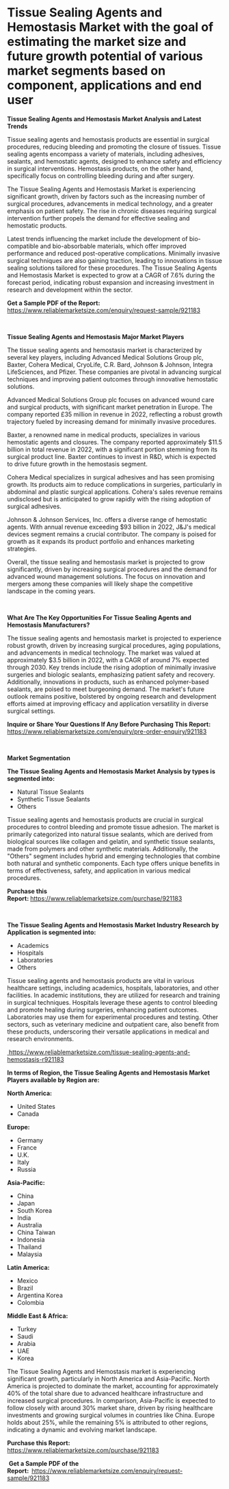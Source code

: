 <p><h1>Tissue Sealing Agents and Hemostasis Market with the goal of estimating the market size and future growth potential of various market segments based on component, applications and end user</h1></p><p><strong>Tissue Sealing Agents and Hemostasis Market Analysis and Latest Trends</strong></p>
<p><p>Tissue sealing agents and hemostasis products are essential in surgical procedures, reducing bleeding and promoting the closure of tissues. Tissue sealing agents encompass a variety of materials, including adhesives, sealants, and hemostatic agents, designed to enhance safety and efficiency in surgical interventions. Hemostasis products, on the other hand, specifically focus on controlling bleeding during and after surgery.</p><p>The Tissue Sealing Agents and Hemostasis Market is experiencing significant growth, driven by factors such as the increasing number of surgical procedures, advancements in medical technology, and a greater emphasis on patient safety. The rise in chronic diseases requiring surgical intervention further propels the demand for effective sealing and hemostatic products.</p><p>Latest trends influencing the market include the development of bio-compatible and bio-absorbable materials, which offer improved performance and reduced post-operative complications. Minimally invasive surgical techniques are also gaining traction, leading to innovations in tissue sealing solutions tailored for these procedures. The Tissue Sealing Agents and Hemostasis Market is expected to grow at a CAGR of 7.6% during the forecast period, indicating robust expansion and increasing investment in research and development within the sector.</p></p>
<p><strong>Get a Sample PDF of the Report:&nbsp;</strong> <a href="https://www.reliablemarketsize.com/enquiry/request-sample/921183?utm_campaign=2931&utm_medium=2&utm_source=Github&utm_content=ia&utm_term=18042025&utm_id=tissue-sealing-agents-and-hemostasis">https://www.reliablemarketsize.com/enquiry/request-sample/921183</a></p>
<p>&nbsp;</p>
<p><strong>Tissue Sealing Agents and Hemostasis Major Market Players</strong></p>
<p><p>The tissue sealing agents and hemostasis market is characterized by several key players, including Advanced Medical Solutions Group plc, Baxter, Cohera Medical, CryoLife, C.R. Bard, Johnson & Johnson, Integra LifeSciences, and Pfizer. These companies are pivotal in advancing surgical techniques and improving patient outcomes through innovative hemostatic solutions.</p><p>Advanced Medical Solutions Group plc focuses on advanced wound care and surgical products, with significant market penetration in Europe. The company reported £35 million in revenue in 2022, reflecting a robust growth trajectory fueled by increasing demand for minimally invasive procedures.</p><p>Baxter, a renowned name in medical products, specializes in various hemostatic agents and closures. The company reported approximately $11.5 billion in total revenue in 2022, with a significant portion stemming from its surgical product line. Baxter continues to invest in R&D, which is expected to drive future growth in the hemostasis segment.</p><p>Cohera Medical specializes in surgical adhesives and has seen promising growth. Its products aim to reduce complications in surgeries, particularly in abdominal and plastic surgical applications. Cohera's sales revenue remains undisclosed but is anticipated to grow rapidly with the rising adoption of surgical adhesives.</p><p>Johnson & Johnson Services, Inc. offers a diverse range of hemostatic agents. With annual revenue exceeding $93 billion in 2022, J&J's medical devices segment remains a crucial contributor. The company is poised for growth as it expands its product portfolio and enhances marketing strategies.</p><p>Overall, the tissue sealing and hemostasis market is projected to grow significantly, driven by increasing surgical procedures and the demand for advanced wound management solutions. The focus on innovation and mergers among these companies will likely shape the competitive landscape in the coming years.</p></p>
<p>&nbsp;</p>
<p><strong>What Are The Key Opportunities For Tissue Sealing Agents and Hemostasis Manufacturers?</strong></p>
<p><p>The tissue sealing agents and hemostasis market is projected to experience robust growth, driven by increasing surgical procedures, aging populations, and advancements in medical technology. The market was valued at approximately $3.5 billion in 2022, with a CAGR of around 7% expected through 2030. Key trends include the rising adoption of minimally invasive surgeries and biologic sealants, emphasizing patient safety and recovery. Additionally, innovations in products, such as enhanced polymer-based sealants, are poised to meet burgeoning demand. The market's future outlook remains positive, bolstered by ongoing research and development efforts aimed at improving efficacy and application versatility in diverse surgical settings.</p></p>
<p><strong>Inquire or Share Your Questions If Any Before Purchasing This Report:</strong> <a href="https://www.reliablemarketsize.com/enquiry/pre-order-enquiry/921183?utm_campaign=2931&utm_medium=2&utm_source=Github&utm_content=ia&utm_term=18042025&utm_id=tissue-sealing-agents-and-hemostasis">https://www.reliablemarketsize.com/enquiry/pre-order-enquiry/921183</a></p>
<p>&nbsp;</p>
<p><strong>Market Segmentation</strong></p>
<p><strong>The Tissue Sealing Agents and Hemostasis Market Analysis by types is segmented into:</strong></p>
<p><ul><li>Natural Tissue Sealants</li><li>Synthetic Tissue Sealants</li><li>Others</li></ul></p>
<p><p>Tissue sealing agents and hemostasis products are crucial in surgical procedures to control bleeding and promote tissue adhesion. The market is primarily categorized into natural tissue sealants, which are derived from biological sources like collagen and gelatin, and synthetic tissue sealants, made from polymers and other synthetic materials. Additionally, the "Others" segment includes hybrid and emerging technologies that combine both natural and synthetic components. Each type offers unique benefits in terms of effectiveness, safety, and application in various medical procedures.</p></p>
<p><strong>Purchase this Report:&nbsp;</strong><a href="https://www.reliablemarketsize.com/purchase/921183?utm_campaign=2931&utm_medium=2&utm_source=Github&utm_content=ia&utm_term=18042025&utm_id=tissue-sealing-agents-and-hemostasis">https://www.reliablemarketsize.com/purchase/921183</a></p>
<p>&nbsp;</p>
<p><strong>The Tissue Sealing Agents and Hemostasis Market Industry Research by Application is segmented into:</strong></p>
<p><ul><li>Academics</li><li>Hospitals</li><li>Laboratories</li><li>Others</li></ul></p>
<p><p>Tissue sealing agents and hemostasis products are vital in various healthcare settings, including academics, hospitals, laboratories, and other facilities. In academic institutions, they are utilized for research and training in surgical techniques. Hospitals leverage these agents to control bleeding and promote healing during surgeries, enhancing patient outcomes. Laboratories may use them for experimental procedures and testing. Other sectors, such as veterinary medicine and outpatient care, also benefit from these products, underscoring their versatile applications in medical and research environments.</p></p>
<p><a href="https://www.reliablemarketsize.com/tissue-sealing-agents-and-hemostasis-r921183?utm_campaign=2931&utm_medium=2&utm_source=Github&utm_content=ia&utm_term=18042025&utm_id=tissue-sealing-agents-and-hemostasis">&nbsp;https://www.reliablemarketsize.com/tissue-sealing-agents-and-hemostasis-r921183</a></p>
<p><strong>In terms of Region, the Tissue Sealing Agents and Hemostasis Market Players available by Region are:</strong></p>
<p>
    <p> <strong> North America: </strong>
        <ul>
            <li>United States</li>
            <li>Canada</li>
        </ul>
        </p> 
    <p> <strong> Europe: </strong>
        <ul>
            <li>Germany</li>
            <li>France</li>
            <li>U.K.</li>
            <li>Italy</li>
            <li>Russia</li>
        </ul>
        </p> 
    <p> <strong> Asia-Pacific: </strong>
        <ul>
            <li>China</li>
            <li>Japan</li>
            <li>South Korea</li>
            <li>India</li>
            <li>Australia</li>
            <li>China Taiwan</li>
            <li>Indonesia</li>
            <li>Thailand</li>
            <li>Malaysia</li>
        </ul>
        </p> 
    <p> <strong> Latin America: </strong>
        <ul>
            <li>Mexico</li>
            <li>Brazil</li>
            <li>Argentina Korea</li>
            <li>Colombia</li>
        </ul>
        </p> 
    <p> <strong> Middle East & Africa: </strong>
        <ul>
            <li>Turkey</li>
            <li>Saudi</li>
            <li>Arabia</li>
            <li>UAE</li>
            <li>Korea</li>
        </ul>
    </p>
    </p>
<p><p>The Tissue Sealing Agents and Hemostasis market is experiencing significant growth, particularly in North America and Asia-Pacific. North America is projected to dominate the market, accounting for approximately 40% of the total share due to advanced healthcare infrastructure and increased surgical procedures. In comparison, Asia-Pacific is expected to follow closely with around 30% market share, driven by rising healthcare investments and growing surgical volumes in countries like China. Europe holds about 25%, while the remaining 5% is attributed to other regions, indicating a dynamic and evolving market landscape.</p></p>
<p><strong>Purchase this Report: </strong><a href="https://www.reliablemarketsize.com/purchase/921183?utm_campaign=2931&utm_medium=2&utm_source=Github&utm_content=ia&utm_term=18042025&utm_id=tissue-sealing-agents-and-hemostasis">https://www.reliablemarketsize.com/purchase/921183</a></p>
<p>&nbsp;<strong>Get a Sample PDF of the Report:&nbsp;&nbsp;</strong><a href="https://www.reliablemarketsize.com/enquiry/request-sample/921183?utm_campaign=2931&utm_medium=2&utm_source=Github&utm_content=ia&utm_term=18042025&utm_id=tissue-sealing-agents-and-hemostasis">https://www.reliablemarketsize.com/enquiry/request-sample/921183</a></p>
<p><strong></strong></p>
<p><p></p><p></p><p></p></p>